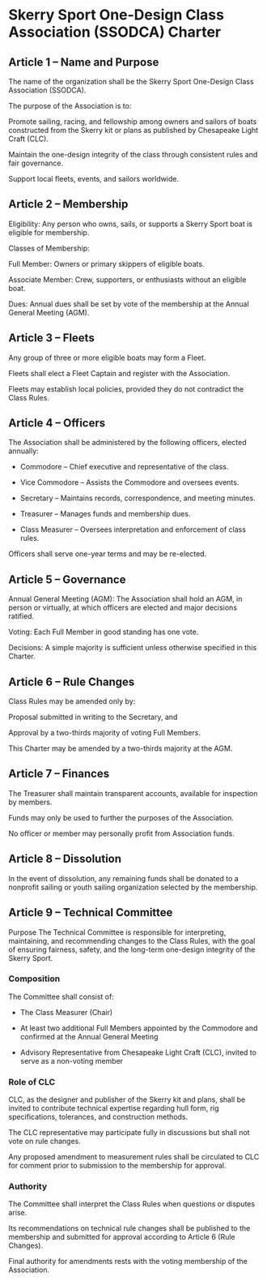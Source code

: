 # Skerry Sport One-Design Class Association (SSODCA) Charter
## Article 1 – Name and Purpose

The name of the organization shall be the Skerry Sport One-Design Class Association (SSODCA).

The purpose of the Association is to:

Promote sailing, racing, and fellowship among owners and sailors of boats constructed from the Skerry kit or plans as published by Chesapeake Light Craft (CLC).

Maintain the one-design integrity of the class through consistent rules and fair governance.

Support local fleets, events, and sailors worldwide.

## Article 2 – Membership

Eligibility: Any person who owns, sails, or supports a Skerry Sport boat is eligible for membership.

Classes of Membership:

Full Member: Owners or primary skippers of eligible boats.

Associate Member: Crew, supporters, or enthusiasts without an eligible boat.

Dues: Annual dues shall be set by vote of the membership at the Annual General Meeting (AGM).

## Article 3 – Fleets

Any group of three or more eligible boats may form a Fleet.

Fleets shall elect a Fleet Captain and register with the Association.

Fleets may establish local policies, provided they do not contradict the Class Rules.

## Article 4 – Officers

The Association shall be administered by the following officers, elected annually:

* Commodore – Chief executive and representative of the class.

* Vice Commodore – Assists the Commodore and oversees events.

* Secretary – Maintains records, correspondence, and meeting minutes.

* Treasurer – Manages funds and membership dues.

* Class Measurer – Oversees interpretation and enforcement of class rules.

Officers shall serve one-year terms and may be re-elected.

## Article 5 – Governance

Annual General Meeting (AGM): The Association shall hold an AGM, in person or virtually, at which officers are elected and major decisions ratified.

Voting: Each Full Member in good standing has one vote.

Decisions: A simple majority is sufficient unless otherwise specified in this Charter.

## Article 6 – Rule Changes

Class Rules may be amended only by:

Proposal submitted in writing to the Secretary, and

Approval by a two-thirds majority of voting Full Members.

This Charter may be amended by a two-thirds majority at the AGM.

## Article 7 – Finances

The Treasurer shall maintain transparent accounts, available for inspection by members.

Funds may only be used to further the purposes of the Association.

No officer or member may personally profit from Association funds.

## Article 8 – Dissolution

In the event of dissolution, any remaining funds shall be donated to a nonprofit sailing or youth sailing organization selected by the membership.

## Article 9 – Technical Committee

Purpose
The Technical Committee is responsible for interpreting, maintaining, and recommending changes to the Class Rules, with the goal of ensuring fairness, safety, and the long-term one-design integrity of the Skerry Sport.

### Composition

The Committee shall consist of:

* The Class Measurer (Chair)

* At least two additional Full Members appointed by the Commodore and confirmed at the Annual General Meeting

* Advisory Representative from Chesapeake Light Craft (CLC), invited to serve as a non-voting member

### Role of CLC

CLC, as the designer and publisher of the Skerry kit and plans, shall be invited to contribute technical expertise regarding hull form, rig specifications, tolerances, and construction methods.

The CLC representative may participate fully in discussions but shall not vote on rule changes.

Any proposed amendment to measurement rules shall be circulated to CLC for comment prior to submission to the membership for approval.

### Authority

The Committee shall interpret the Class Rules when questions or disputes arise.

Its recommendations on technical rule changes shall be published to the membership and submitted for approval according to Article 6 (Rule Changes).

Final authority for amendments rests with the voting membership of the Association.
